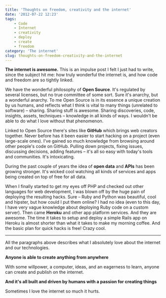 ```yaml
---
title: 'Thoughts on freedom, creativity and the internet'
date: '2012-07-22 12:23'
tags:
    - Code
    - Internet
    - creativity
    - deploy
    - create
    - freedom
category: 'The internet'
slug: thoughts-on-freedom-creativity-and-the-internet
---
```


**The internet is awesome.** This is an impulse post I felt I just had to write, since the subject hit me: how truly wonderful the internet is, and how code and freedom are so tightly linked.

We have the wonderful philosophy of **Open Source**. It's regulated by several licenses, but no true committee of some sort. Sure it's anarchy, but a wonderful anarchy. To me Open Source is in its essence a unique creation by us humans, and reflects what I think is vital to many things (unrelated to software) – sharing. Sharing stuff is awesome. Sharing discoveries, code, insights, assets, techniques – knowledge in all kinds of ways. I wouldn't be able to do what I love without that phenomenon.

Linked to Open Source there's sites like **GitHub** which brings web creators together. Never before has it been easier to start hacking on a project (even large-scale ones). I've gained so much knowledge from browsing around other people's code on GitHub. Pulling down projects, fixing issues, discussing decisions, adding features – it's all so easy with today's tools and communities. It's intoxicating.

During the past couple of years the idea of **open data** and **APIs** has been growing stronger. It's wicked cool watching all kinds of services and apps being created on top of free for all data.

When I finally started to get my eyes off PHP and checked out other languages for web development, I was blown off by the huge pain of deploying the resulting hacks. Sure – Ruby and Python was beautiful, cool and hipster, but how could I put them online? I had no idea (even to this day, I have very vague knowledge about deploying Ruby code on a custom server). Then came **Heroku** and other app platform services. And they are awesome. The time it takes to setup and deploy a simple Rails app on Heroku is almost shorter than what it takes to make my morning coffee. And the basic plan for quick hacks is free! Crazy cool.

* * *

All the paragraphs above describes what I absolutely love about the internet and our technologies.

**Anyone is able to create anything from anywhere**

With some willpower, a computer, ideas, and an eagerness to learn, anyone can create and publish on the internet.

**And it's all built and driven by humans with a passion for creating things**

Sometimes I love the internet so much it hurts.
